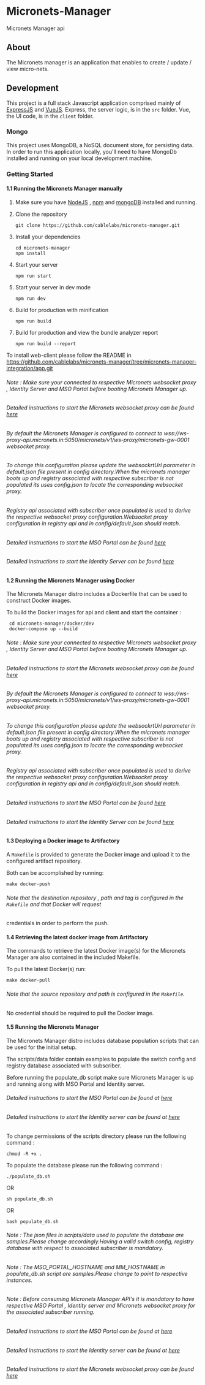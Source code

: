 # Micronets-Manager
Micronets Manager api

## About

The Micronets manager is an application that enables to create / update / view micro-nets.

## Development

This project is a full stack Javascript application comprised mainly of [ExpressJS](https://expressjs.com/) and [VueJS](https://vuejs.org/). Express, the server logic, is in the `src` folder.  Vue, the UI code, is in the `client` folder.

### Mongo

This project uses MongoDB, a NoSQL document store, for persisting data. In order to run this application locally, you'll need to have MongoDb installed and running on your local development machine.


### Getting Started

#### 1.1 Running the Micronets Manager manually

1. Make sure you have [NodeJS](https://nodejs.org/) , [npm](https://www.npmjs.com/) and [mongoDB](https://www.mongodb.com/) installed and running.

2. Clone the repository
    ```
    git clone https://github.com/cablelabs/micronets-manager.git
    ```

3. Install your dependencies

    ```
    cd micronets-manager
    npm install
    ```
4. Start your server 

    ```
    npm run start
    ```
    
5. Start your server in dev mode

    ```
    npm run dev
    ```

6. Build for production with minification

    ```
    npm run build
    ```

7. Build for production and view the bundle analyzer report

    ```
    npm run build --report
    ```
    
  To install web-client please follow the README in https://github.com/cablelabs/micronets-manager/tree/micronets-manager-integration/app.git   
  
###### Note : Make sure your connected to respective Micronets websocket proxy , Identity Server and MSO Portal before booting Micronets Manager up.
###### Detailed instructions to start the Micronets websocket proxy can be found [here](https://github.com/cablelabs/micronets-ws-proxy#1-quick-start)  
###### By default the Micronets Manager is configured to connect to wss://ws-proxy-api.micronets.in:5050/micronets/v1/ws-proxy/micronets-gw-0001 websocket proxy. 
###### To change this configuration please update the websockrtUrl parameter in default.json file present in config directory.When the micronets manager boots up and registry associated with respective subscriber is not populated its uses config.json to locate the corresponding websocket proxy.
###### Registry api associated with subscriber once populated is used to derive the respective websocket proxy configuration.Websocket proxy configuration in registry api and in config/default.json should match.
###### Detailed instructions to start the MSO Portal can be found [here](https://github.com/cablelabs/micronets-mso-portal#getting-started)  
###### Detailed instructions to start the Identity Server can be found [here](https://github.com/cablelabs/identity-service#getting-started)  
   
#### 1.2 Running the Micronets Manager using Docker

The Micronets Manager distro includes a Dockerfile that can be used to construct Docker images.

To build the Docker images for api and client and start the container :

   ```
    cd micronets-manager/docker/dev
    docker-compose up --build
   ```
###### Note : Make sure your connected to respective Micronets websocket proxy , Identity Server and MSO Portal before booting Micronets Manager up.
###### Detailed instructions to start the Micronets websocket proxy can be found [here](https://github.com/cablelabs/micronets-ws-proxy#1-quick-start)  
###### By default the Micronets Manager is configured to connect to wss://ws-proxy-api.micronets.in:5050/micronets/v1/ws-proxy/micronets-gw-0001 websocket proxy. 
###### To change this configuration please update the websockrtUrl parameter in default.json file present in config directory.When the micronets manager boots up and registry associated with respective subscriber is not populated its uses config.json to locate the corresponding websocket proxy.
###### Registry api associated with subscriber once populated is used to derive the respective websocket proxy configuration.Websocket proxy configuration in registry api and in config/default.json should match.
###### Detailed instructions to start the MSO Portal can be found [here](https://github.com/cablelabs/micronets-mso-portal#getting-started)  
###### Detailed instructions to start the Identity Server can be found [here](https://github.com/cablelabs/identity-service#getting-started)  
   
#### 1.3 Deploying a Docker image to Artifactory

A `Makefile` is provided to generate the Docker image and upload it to the configured artifact repository. 

Both can be accomplished by running:

```make docker-push```

###### Note that the destination repository , path and tag is configured in the `Makefile` and that Docker will request 
credentials in order to perform the push.

#### 1.4 Retrieving the latest docker image from Artifactory

The commands to retrieve the latest Docker image(s) for the Micronets Manager are also contained in the included Makefile. 

To pull the latest Docker(s) run:

```make docker-pull```

###### Note that the source repository and path is configured in the `Makefile`.
No credential should be required to pull the Docker image.

#### 1.5 Running the Micronets Manager

The Micronets Manager distro includes database population scripts that can be used for the initial setup.

The scripts/data folder contain examples to populate the switch config and registry database associated with subscriber.

Before running the populate_db script make sure Micronets Manager is up and running along with MSO Portal and Identity server.
###### Detailed instructions to start the MSO Portal can be found at [here](https://github.com/cablelabs/micronets-mso-portal/blob/master/README.md#getting-started)
###### Detailed instructions to start the Identity server can be found at [here](https://github.com/cablelabs/identity-service)

To change permissions of the scripts directory please run the following command :

```chmod -R +x .```

To populate the database please run the following command :

 ```./populate_db.sh```
 
   OR
    
 ```sh populate_db.sh```
   
   OR
      
 ```bash populate_db.sh```

###### Note : The json files in scripts/data used to populate the database are samples.Please change accordingly.Having a valid switch config, registry database with respect to associated subscriber is mandatory.
###### Note : The MSO_PORTAL_HOSTNAME and MM_HOSTNAME in populate_db.sh script are samples.Please change to point to respective instances.
###### Note : Before consuming Micronets Manager API's it is mandatory to have respective MSO Portal , Identity server and Micronets websocket proxy for the associated subscriber running.
###### Detailed instructions to start the MSO Portal can be found at [here](https://github.com/cablelabs/micronets-mso-portal/blob/master/README.md#getting-started)
###### Detailed instructions to start the Identity server can be found at [here](https://github.com/cablelabs/identity-service)
###### Detailed instructions to start the Micronets websocket proxy can be found [here](https://github.com/cablelabs/micronets-ws-proxy#1-quick-start)    


